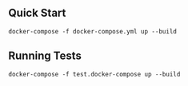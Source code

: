 ## Quick Start
```
docker-compose -f docker-compose.yml up --build
```

## Running Tests
```
docker-compose -f test.docker-compose up --build
```
